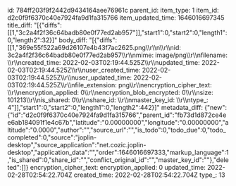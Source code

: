id: 784ff203f9f2442d9434164aee76961c
parent_id: 
item_type: 1
item_id: d2c0f9f6370c40e7924fa9d1fa315766
item_updated_time: 1646016697345
title_diff: "[{\"diffs\":[[1,\"3c2a4f2f36c64badb80e0f77ed2ab957\"]],\"start1\":0,\"start2\":0,\"length1\":0,\"length2\":32}]"
body_diff: "[{\"diffs\":[[1,\"369e55f522a69d26107e4b43f7ac2625.png\\\r\\\n\\\r\\\nid: 3c2a4f2f36c64badb80e0f77ed2ab957\\\r\\\nmime: image/png\\\r\\\nfilename: \\\r\\\ncreated_time: 2022-02-03T02:19:44.525Z\\\r\\\nupdated_time: 2022-02-03T02:19:44.525Z\\\r\\\nuser_created_time: 2022-02-03T02:19:44.525Z\\\r\\\nuser_updated_time: 2022-02-03T02:19:44.525Z\\\r\\\nfile_extension: png\\\r\\\nencryption_cipher_text: \\\r\\\nencryption_applied: 0\\\r\\\nencryption_blob_encrypted: 0\\\r\\\nsize: 101213\\\r\\\nis_shared: 0\\\r\\\nshare_id: \\\r\\\nmaster_key_id: \\\r\\\ntype_: 4\"]],\"start1\":0,\"start2\":0,\"length1\":0,\"length2\":442}]"
metadata_diff: {"new":{"id":"d2c0f9f6370c40e7924fa9d1fa315766","parent_id":"fb73d1d872ce4ee6ab184091f1e4c67b","latitude":"0.00000000","longitude":"0.00000000","altitude":"0.0000","author":"","source_url":"","is_todo":0,"todo_due":0,"todo_completed":0,"source":"joplin-desktop","source_application":"net.cozic.joplin-desktop","application_data":"","order":1646016697333,"markup_language":1,"is_shared":0,"share_id":"","conflict_original_id":"","master_key_id":""},"deleted":[]}
encryption_cipher_text: 
encryption_applied: 0
updated_time: 2022-02-28T02:54:22.704Z
created_time: 2022-02-28T02:54:22.704Z
type_: 13